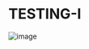 # TESTING-I

![image](https://user-images.githubusercontent.com/93353219/225698997-31893e4f-90dd-4cd1-80e1-cd98cabf9df8.png)
